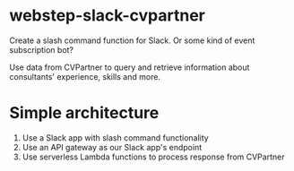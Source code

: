 # webstep-slack-cvpartner

Create a slash command function for Slack. Or some kind of event subscription bot? 

Use data from CVPartner to query and retrieve information about consultants' experience, skills and more.

# Simple architecture

1. Use a Slack app with slash command functionality
2. Use an API gateway as our Slack app's endpoint
3. Use serverless Lambda functions to process response from CVPartner


